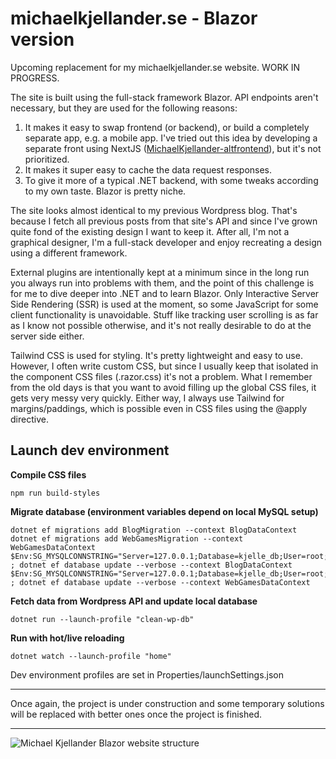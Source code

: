 # michaelkjellander.se - Blazor version

Upcoming replacement for my michaelkjellander.se website. WORK IN PROGRESS.

The site is built using the full-stack framework Blazor. API endpoints aren't necessary, 
but they are used for the following reasons:
1. It makes it easy to swap frontend (or backend), or build a completely separate app, e.g.
a mobile app. I've tried out this idea by developing a separate front using NextJS 
([MichaelKjellander-altfrontend](https://github.com/Apmannen/MichaelKjellander-frontend)), but
it's not prioritized.
2. It makes it super easy to cache the data request responses.
3. To give it more of a typical .NET backend, with some tweaks according to my own taste. 
Blazor is pretty niche.

The site looks almost identical to my previous Wordpress blog. That's because I fetch
all previous posts from that site's API and since I've grown quite fond of the existing design
I want to keep it. After all, I'm not a graphical designer, I'm a full-stack developer and
enjoy recreating a design using a different framework.

External plugins are intentionally kept at a minimum since in the long run you always run
into problems with them, and the point of this challenge is for me to dive deeper into
.NET and to learn Blazor. Only Interactive Server Side Rendering (SSR) is used at the moment,
so some JavaScript for some client functionality is unavoidable. Stuff like tracking user 
scrolling is as far as I know not possible otherwise, and it's not really desirable to
do at the server side either.

Tailwind CSS is used for styling. It's pretty lightweight and easy to use. However, I often
write custom CSS, but since I usually keep that isolated in the component CSS files (.razor.css) 
it's not a problem. What I remember from the old days is that you want to avoid filling up the 
global CSS files, it gets very messy very quickly. Either way, I always use Tailwind for 
margins/paddings, which is possible even in CSS files using the @apply directive.

## Launch dev environment

**Compile CSS files**
```
npm run build-styles
```

**Migrate database (environment variables depend on local MySQL setup)**
```
dotnet ef migrations add BlogMigration --context BlogDataContext
dotnet ef migrations add WebGamesMigration --context WebGamesDataContext
$Env:SG_MYSQLCONNSTRING="Server=127.0.0.1;Database=kjelle_db;User=root;Port=3306;SslMode=none;Password=test;" ; dotnet ef database update --verbose --context BlogDataContext
$Env:SG_MYSQLCONNSTRING="Server=127.0.0.1;Database=kjelle_db;User=root;Port=3306;SslMode=none;Password=test;" ; dotnet ef database update --verbose --context WebGamesDataContext
```

**Fetch data from Wordpress API and update local database**
```
dotnet run --launch-profile "clean-wp-db"
```
**Run with hot/live reloading**
```
dotnet watch --launch-profile "home"
```
Dev environment profiles are set in Properties/launchSettings.json

-----

Once again, the project is under construction and some temporary solutions will be replaced
with better ones once the project is finished.

-----

![Michael Kjellander Blazor website structure](https://michaelkjellander.se/wp-content/uploads/2024/06/Continuous-Process-Improvement-Issues-Affinity-Diagram-2.png)
